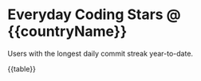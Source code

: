 # Everyday Coding Stars @ {{countryName}}

Users with the longest daily commit streak year-to-date.

{{table}}
